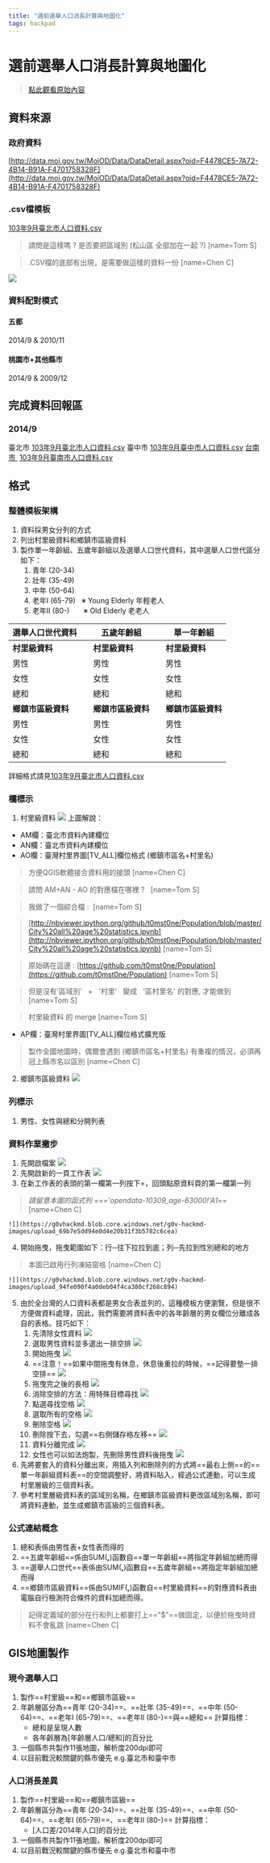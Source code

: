 ```yaml
---
title: "選前選舉人口消長計算與地圖化"
tags: hackpad
---
```


# 選前選舉人口消長計算與地圖化

> [點此觀看原始內容](https://g0v.hackpad.tw/cMxpnj1roqw)


## 資料來源

### 政府資料

[http://data.moi.gov.tw/MoiOD/Data/DataDetail.aspx?oid=F4478CE5-7A72-4B14-B91A-F4701758328F](http://data.moi.gov.tw/MoiOD/Data/DataDetail.aspx?oid=F4478CE5-7A72-4B14-B91A-F4701758328F)

### .csv檔模板

[103年9月臺北市人口資料.csv](https://www.dropbox.com/s/pre7s09e82gtt05/103%E5%B9%B49%E6%9C%88%E8%87%BA%E5%8C%97%E5%B8%82%E4%BA%BA%E5%8F%A3%E8%B3%87%E6%96%99.csv?dl=0)

> 請問是這樣嗎 ? 是否要把區域別 (松山區 全部加在一起 ?)
> [name=Tom S]

> .CSV檔的底部有出現，是需要做這樣的資料一份
> [name=Chen C]

![](https://g0vhackmd.blob.core.windows.net/g0v-hackmd-images/upload_b460aff16498a9cbc27d206d59aa620b)

### 資料配對模式

#### 五都

2014/9 & 2010/11

#### 桃園市+其他縣市

2014/9 & 2009/12

## 完成資料回報區

### 2014/9

臺北市 [103年9月臺北市人口資料.csv](https://www.dropbox.com/s/pre7s09e82gtt05/103%E5%B9%B49%E6%9C%88%E8%87%BA%E5%8C%97%E5%B8%82%E4%BA%BA%E5%8F%A3%E8%B3%87%E6%96%99.csv?dl=0)
臺中市 [103年9月臺中市人口資料.csv](https://www.dropbox.com/s/3qefq50a0bi7259/103%E5%B9%B49%E6%9C%88%E8%87%BA%E4%B8%AD%E5%B8%82%E4%BA%BA%E5%8F%A3%E8%B3%87%E6%96%99.csv?dl=0)
[台南市 ](https://onedrive.live.com/redir?resid=77AD6FB473C923CA!14732&authkey=!AKVLowOrYnvCKjM&ithint=file%2ccsv) [103年9月臺南市人口資料.csv](https://onedrive.live.com/redir?resid=77AD6FB473C923CA!14732&authkey=!AKVLowOrYnvCKjM&ithint=file%2ccsv)


## 格式

### 整體模板架構

1.  資料採男女分列的方式
2.  列出村里級資料和鄉鎮市區級資料
3.  製作單一年齡組、五歲年齡組以及選舉人口世代資料，其中選舉人口世代區分如下：
    1.  青年 (20-34)
    2.  壯年 (35-49)
    3.  中年 (50-64)
    4.  老年I (65-79)   ※ Young Elderly 年輕老人
    5.  老年II (80-)       ※ Old Elderly 老老人

| **選舉人口世代資料** |  | **五歲年齡組** |  | **單一年齡組** |
| --- | --- | --- | --- | --- |
| **村里級資料** |  | **村里級資料** |  | **村里級資料** |
| 男性 |  | 男性 |  | 男性 |
| 女性 |  | 女性 |  | 女性 |
| 總和 |  | 總和 |  | 總和 |
| **鄉鎮市區級資料** |  | **鄉鎮市區級資料** |  | **鄉鎮市區級資料** |
| 男性 |  | 男性 |  | 男性 |
| 女性 |  | 女性 |  | 女性 |
| 總和 |  | 總和 |  | 總和 |
詳細格式請見[103年9月臺北市人口資料.csv](https://www.dropbox.com/s/pre7s09e82gtt05/103%E5%B9%B49%E6%9C%88%E8%87%BA%E5%8C%97%E5%B8%82%E4%BA%BA%E5%8F%A3%E8%B3%87%E6%96%99.csv?dl=0)

### 欄標示

1.  村里級資料
    ![](https://g0vhackmd.blob.core.windows.net/g0v-hackmd-images/upload_3a8df39fda172d32325626adcc2aaacb)
    上圖解說：
- AM欄：臺北市資料內建欄位
- AN欄：臺北市資料內建欄位
- AO欄：臺灣村里界圖\[TV_ALL\]欄位格式 (鄉鎮市區名+村里名)
> 方便QGIS軟體接合資料用的接頭
> [name=Chen C]

> 請問 AM+AN - AO 的對應檔在哪裡 ?  
> [name=Tom S]

> 我做了一個綜合檔 : 
> [name=Tom S]

> [http://nbviewer.ipython.org/github/t0mst0ne/Population/blob/master/City%20all%20age%20statistics.ipynb](http://nbviewer.ipython.org/github/t0mst0ne/Population/blob/master/City%20all%20age%20statistics.ipynb)
> [name=Tom S]

> 原始碼在這邊 : [https://github.com/t0mst0ne/Population](https://github.com/t0mst0ne/Population)
> [name=Tom S]

> 但是沒有'區域別'   +   '村里'   變成   '區村里名' 的對應, 才能做到 
> [name=Tom S]

> 村里級資料 的 merge
> [name=Tom S]


- AP欄：臺灣村里界圖\[TV_ALL\]欄位格式擴充版
> 製作全國地圖時，偶爾會遇到 (鄉鎮市區名+村里名) 有重複的情況，必須再冠上縣市名以區別
> [name=Chen C]


2.  鄉鎮市區級資料
    ![](https://g0vhackmd.blob.core.windows.net/g0v-hackmd-images/upload_3eff2989d8f8143cfcb7559cd10e2f5e)


### 列標示

1.  男性、女性與總和分開列表

### 資料作業撇步

1.  先開啟檔案
    ![](https://g0vhackmd.blob.core.windows.net/g0v-hackmd-images/upload_2268888082a32c94d1614f44cdd7e7ee)
2.  先開啟新的一頁工作表
    ![](https://g0vhackmd.blob.core.windows.net/g0v-hackmd-images/upload_bc89d87f0b2b36c2abab399b07e45811)
3.  在新工作表的表頭的第一欄第一列按下=，回頭點原資料頁的第一欄第一列
> _請留意本圖的函式列_ ==_='opendata-10309_age-63000!'A1_==
> [name=Chen C]

    ![](https://g0vhackmd.blob.core.windows.net/g0v-hackmd-images/upload_69b7e5dd94e0d4e20b31f3b5782c6cea)
4.  開始拖曳，拖曳範圍如下：行─往下拉拉到底；列─先拉到性別總和的地方
> 本圖已啟用行列凍結窗格
> [name=Chen C]

    ![](https://g0vhackmd.blob.core.windows.net/g0v-hackmd-images/upload_94fe090f4a0deb04f4ca380cf268c894)
5.  由於全台灣的人口資料表都是男女合表並列的，這種模板方便瀏覽，但是很不方便做資料處理，因此，我們需要將資料表中的各年齡層的男女欄位分離成各自的表格。技巧如下：
    1.  先清除女性資料
    ![](https://g0vhackmd.blob.core.windows.net/g0v-hackmd-images/upload_679537e5677d611334c679c90ff0d771)
    2.  選取男性資料並多選出一排空排
    ![](https://g0vhackmd.blob.core.windows.net/g0v-hackmd-images/upload_50bb84c9c882362bc880956fe5979a50)
    3.  開始拖曳
    ![](https://g0vhackmd.blob.core.windows.net/g0v-hackmd-images/upload_2dd2f8e7857291205c993fb7cdd77779)
    4.  ==注意！==如果中間拖曳有休息，休息後重拉的時候，==記得要墊一排空排==
    ![](https://g0vhackmd.blob.core.windows.net/g0v-hackmd-images/upload_f31bfafabbcdc29454ad9e81062ac3bb)
    5.  拖曳完之後的長相
    ![](https://g0vhackmd.blob.core.windows.net/g0v-hackmd-images/upload_8476cfcc774c7d88db02b39731fa4a8f)
    6.  消除空排的方法：用特殊目標尋找
    ![](https://g0vhackmd.blob.core.windows.net/g0v-hackmd-images/upload_5a1840a4f0eb4cf375358e437bf39145)
    7.  點選尋找空格
    ![](https://g0vhackmd.blob.core.windows.net/g0v-hackmd-images/upload_a23e2c71e3b551fdb6e45b2a4f3d6a1a)
    8.  選取所有的空格
    ![](https://g0vhackmd.blob.core.windows.net/g0v-hackmd-images/upload_088fe8016987696181bbb34a7559d0f3)
    9.  刪除空格
    ![](https://g0vhackmd.blob.core.windows.net/g0v-hackmd-images/upload_2c21a245ad78fa583e92574452bb1b0a)
    10.  刪除按下去，勾選==右側儲存格左移==
    ![](https://g0vhackmd.blob.core.windows.net/g0v-hackmd-images/upload_5ee8efcde516cb2cb6cecb0dd3b04e86)
    11.  資料分離完成
    ![](https://g0vhackmd.blob.core.windows.net/g0v-hackmd-images/upload_f4fe20f6babd3df4d07b9bc2752fbd8e)
    12.  女性也可以如法炮製，先刪除男性資料後拖曳
    ![](https://g0vhackmd.blob.core.windows.net/g0v-hackmd-images/upload_f0a71ae552281283d85364926cf84018)
6.  先將要套入的資料分離出來，用插入列和刪除列的方式將==最右上側==的==單一年齡組資料表==的空間調整好，將資料貼入，經過公式連動，可以生成村里層級的三個資料表。
7.  參考村里層級資料表的區域別名稱，在鄉鎮市區級資料更改區域別名稱，即可將資料連動，並生成鄉鎮市區級的三個資料表。

### 公式連結概念

1.  總和表係由男性表+女性表而得的
2.  ==五歲年齡組==係由SUM(**,**)函數自==單一年齡組==將指定年齡組加總而得
3.  ==選舉人口世代==表係由SUM(**,**)函數自==五歲年齡組==將指定年齡組加總而得
4.  ==鄉鎮市區級資料==係由SUMIF(**,**)函數自==村里級資料==的對應資料表由電腦自行檢測符合條件的資料加總而得。
> 記得定義域的部分在行和列上都要打上=="$"==做固定，以便於拖曳時資料不會亂跳
> [name=Chen C]


## GIS地圖製作

### 現今選舉人口

1.  製作==村里級==和==鄉鎮市區級==
2.  年齡層區分為==青年 (20-34)==、==壯年 (35-49)==、==中年 (50-64)==、==老年I (65-79)==、==老年II (80-)==與==總和==
    計算指標：
    - 總和是呈現人數
    - 各年齡層為\[年齡層人口/總和\]的百分比
3.  一個縣市共製作11張地圖，解析度200dpi即可
4.  以目前戰況較關鍵的縣市優先 e.g.臺北市和臺中市

### 人口消長差異

1.  製作==村里級==和==鄉鎮市區級==
2.  年齡層區分為==青年 (20-34)==、==壯年 (35-49)==、==中年 (50-64)==、==老年I (65-79)==、==老年II (80-)==
    計算指標：
    - \[人口差/2014年人口\]的百分比
3.  一個縣市共製作11張地圖，解析度200dpi即可
4.  以目前戰況較關鍵的縣市優先 e.g.臺北市和臺中市

